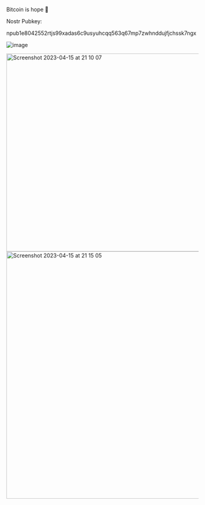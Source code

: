 Bitcoin is hope 🧡

Nostr Pubkey: 

npub1e8042552rtjs99xadas6c9usyuhcqq563q67mp7zwhnddujfjchssk7ngx

![image](https://user-images.githubusercontent.com/110417190/214428656-04887112-8f13-449e-b765-f3a1b9a4234e.png)

<img width="518" alt="Screenshot 2023-04-15 at 21 10 07" src="https://user-images.githubusercontent.com/110417190/232249055-24599721-d5f4-44bb-ab85-ccd56ef6b3ef.png">

<img width="647" alt="Screenshot 2023-04-15 at 21 15 05" src="https://user-images.githubusercontent.com/110417190/232249164-a7457955-f6a2-4b6d-98a6-cc58ff2d09c5.png">
